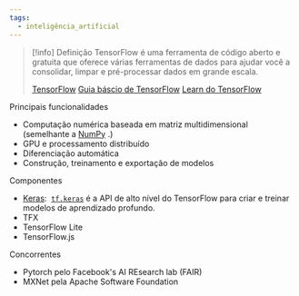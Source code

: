 ```yaml
---
tags:
  - inteligência_artificial
---
```

> [!info] Definição
> TensorFlow é uma ferramenta de código aberto e gratuita que oferece várias ferramentas de dados para ajudar você a consolidar, limpar e pré-processar dados em grande escala.
> 
> [TensorFlow](https://www.tensorflow.org/)
> [Guia báscio de TensorFlow](https://www.tensorflow.org/guide/basics?hl=pt-br)
> [Learn do TensorFlow](https://www.tensorflow.org/learn?hl=pt-br)

Principais funcionalidades

- Computação numérica baseada em matriz multidimensional (semelhante a [NumPy](https://numpy.org/) .)
- GPU e processamento distribuído
- Diferenciação automática
- Construção, treinamento e exportação de modelos

Componentes

- [Keras](https://www.tensorflow.org/guide/keras?hl=pt-br):  [`tf.keras`](https://www.tensorflow.org/api_docs/python/tf/keras?hl=pt-br) é a API de alto nível do TensorFlow para criar e treinar modelos de aprendizado profundo.
- TFX
- TensorFlow Lite
- TensorFlow.js

Concorrentes

- Pytorch pelo Facebook's AI REsearch lab (FAIR)
- MXNet pela Apache Software Foundation